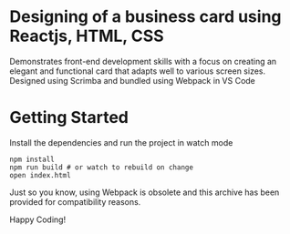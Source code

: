 # Designing of a business card using Reactjs, HTML, CSS
Demonstrates front-end development skills with a focus on creating an elegant and functional card that adapts well to various screen sizes.
Designed using Scrimba and bundled using Webpack in VS Code

# Getting Started
Install the dependencies and run the project in watch mode
```
npm install
npm run build # or watch to rebuild on change
open index.html
```
Just so you know, using Webpack is obsolete and this archive has been provided
for compatibility reasons. 

Happy Coding!

